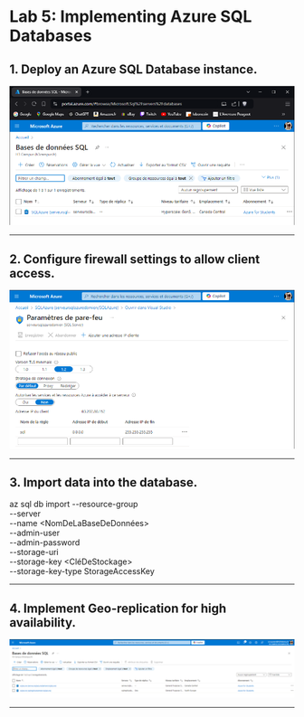# Lab 5: Implementing Azure SQL Databases

## 1. Deploy an Azure SQL Database instance.

![Storage Account](./1.PNG)

---

## 2. Configure firewall settings to allow client access.

![blobs](./2.PNG)

---

## 3. Import data into the database.

az sql db import --resource-group <NomDuGroupeDeRessources> \
                 --server <NomDuServeurSQL> \
                 --name <NomDeLaBaseDeDonnées> \
                 --admin-user <NomDeLAdministrateurSQL> \
                 --admin-password <MotDePasseAdmin> \
                 --storage-uri <URI-du-fichier-BACPAC> \
                 --storage-key <CléDeStockage> \
                 --storage-key-type StorageAccessKey

---

## 4. Implement Geo-replication for high availability.

![lifecycle](./4.PNG)

---

